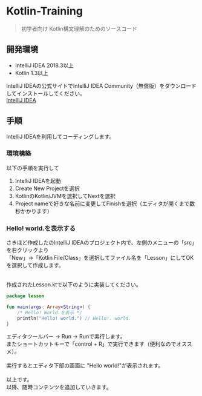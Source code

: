 # Kotlin-Training

> 初学者向け Kotlin構文理解のためのソースコード
## 開発環境
- IntelliJ IDEA 2018.3以上
- Kotlin 1.3以上

IntelliJ IDEAの公式サイトでIntelliJ IDEA Community（無償版）をダウンロードしてインストールしてください。<br> 
[IntelliJ IDEA](https://www.jetbrains.com/idea/)<br>

## 手順
IntelliJ IDEAを利用してコーディングします。

### 環境構築
以下の手順を実行して
1. IntelliJ IDEAを起動
2. Create New Projectを選択
3. KotlinのKotlin/JVMを選択してNextを選択
4. Project nameで好きな名前に変更してFinishを選択（エディタが開くまで数秒かかります）

### Hello! world.を表示する
さきほど作成したのIntelliJ IDEAのプロジェクト内で、左側のメニューの「src」を右クリックより<br>
「New」->「Kotlin File/Class」を選択してファイル名を「Lesson」にしてOKを選択して作成します。<br>
<br>

作成されたLesson.ktで以下のように実装してください。

```kotlin
package lesson

fun main(args: Array<String>) {
    /* Hello! World.を表示 */
    println("Hello! world.") // Hello!. world.
}
```
エディタツールバー -> Run -> Runで実行します。<br>
またショートカットキーで「control + R」で実行できます（便利なのでオススメ）。<br>
<br>
実行するとエディタ下部の画面に "Hello world!"が表示されます。<br>
<br>
以上です。<br>
以降、随時コンテンツを追加していきます。